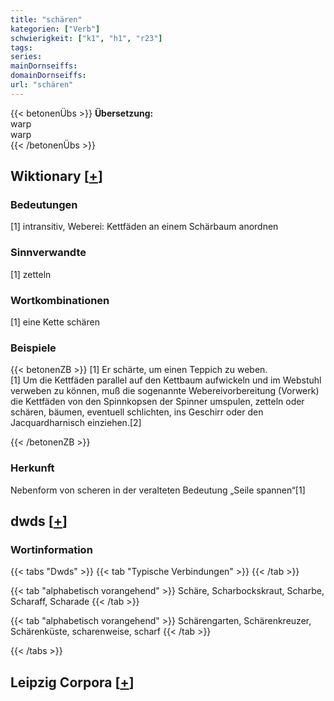 ```yaml
---
title: "schären"
kategorien: ["Verb"]
schwierigkeit: ["k1", "h1", "r23"]
tags:
series:
mainDornseiffs:
domainDornseiffs:
url: "schären"
---
```


{{< betonenÜbs >}}
**Übersetzung:**  
warp  
warp  
{{< /betonenÜbs >}}

## Wiktionary [[+](https://de.wiktionary.org/wiki/schären)]

### Bedeutungen
[1] intransitiv, Weberei: Kettfäden an einem Schärbaum anordnen  

### Sinnverwandte
[1] zetteln  

### Wortkombinationen
[1] eine Kette schären  

### Beispiele
{{< betonenZB >}}
[1] Er schärte, um einen Teppich zu weben.  
[1] Um die Kettfäden parallel auf den Kettbaum aufwickeln und im Webstuhl verweben zu können, muß die sogenannte Webereivorbereitung (Vorwerk) die Kettfäden von den Spinnkopsen der Spinner umspulen, zetteln oder schären, bäumen, eventuell schlichten, ins Geschirr oder den Jacquardharnisch einziehen.[2]  

{{< /betonenZB >}}
### Herkunft
Nebenform von scheren in der veralteten Bedeutung „Seile spannen“[1]  



## dwds [[+](https://www.dwds.de/wb/schären)]

### Wortinformation
{{< tabs "Dwds" >}}
{{< tab "Typische Verbindungen" >}}
{{< /tab >}}

{{< tab "alphabetisch vorangehend" >}}
Schäre, Scharbockskraut, Scharbe, Scharaff, Scharade
{{< /tab >}}

{{< tab "alphabetisch vorangehend" >}}
Schärengarten, Schärenkreuzer, Schärenküste, scharenweise, scharf
{{< /tab >}}

{{< /tabs >}}

## Leipzig Corpora [[+](https://corpora.uni-leipzig.de/en/res?word=schären&corpusId=deu_newscrawl-public_2018)]

